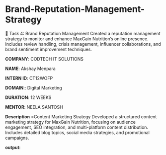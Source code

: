 # Brand-Reputation-Management-Strategy
📌 Task 4: Brand Reputation Management  Created a reputation management strategy to monitor and enhance MaxGain Nutrition’s online presence. Includes review handling, crisis management, influencer collaborations, and brand sentiment improvement techniques.

**COMPANY**: CODTECH IT SOLUTIONS

**NAME**: Akshay Menpara

**INTERN ID**: CT12WOFP

**DOMAIN**:: Digital Marketing

**DURATION**: 12 WEEKS

**MENTOR**: NEELA SANTOSH

**Description** =Content Marketing Strategy  Developed a structured content marketing strategy for MaxGain Nutrition, focusing on audience engagement, SEO integration, and multi-platform content distribution. Includes detailed blog topics, social media strategies, and promotional campaigns.

**output**:

